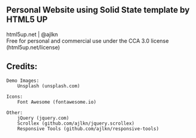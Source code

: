 ## Personal Website using Solid State template by HTML5 UP
html5up.net | @ajlkn <br>
Free for personal and commercial use under the CCA 3.0 license (html5up.net/license)

## Credits:

	Demo Images:
		Unsplash (unsplash.com)

	Icons:
		Font Awesome (fontawesome.io)

	Other:
		jQuery (jquery.com)
		Scrollex (github.com/ajlkn/jquery.scrollex)
		Responsive Tools (github.com/ajlkn/responsive-tools)
